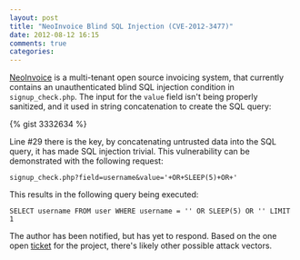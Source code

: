 ```yaml
---
layout: post
title: "NeoInvoice Blind SQL Injection (CVE-2012-3477)"
date: 2012-08-12 16:15
comments: true
categories: 
---
```


[NeoInvoice](https://github.com/tlhunter/neoinvoice) is a multi-tenant open source invoicing system, that currently contains an unauthenticated blind SQL injection condition in `signup_check.php`. The input for the `value` field isn't being properly sanitized, and it used in string concatenation to create the SQL query:

{% gist 3332634 %}

Line #29 there is the key, by concatenating untrusted data into the SQL query, it has made SQL injection trivial. This vulnerability can be demonstrated with the following request:

`signup_check.php?field=username&value='+OR+SLEEP(5)+OR+'`

This results in the following query being executed:

`SELECT username FROM user WHERE username = '' OR SLEEP(5) OR '' LIMIT 1`

The author has been notified, but has yet to respond. Based on the one open [ticket](https://github.com/tlhunter/neoinvoice/issues/2) for the project, there's likely other possible attack vectors.
